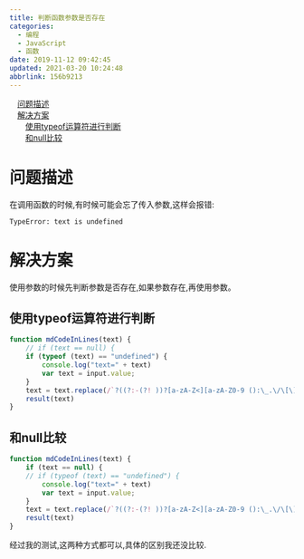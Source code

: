 ```yaml
---
title: 判断函数参数是否存在
categories: 
  - 编程
  - JavaScript
  - 函数
date: 2019-11-12 09:42:45
updated: 2021-03-20 10:24:48
abbrlink: 156b9213
---
```

<div id='my_toc'><a href="/blog/156b9213/#问题描述" class="header_1">问题描述</a>&nbsp;<br><a href="/blog/156b9213/#解决方案" class="header_1">解决方案</a>&nbsp;<br><a href="/blog/156b9213/#使用typeof运算符进行判断" class="header_2">使用typeof运算符进行判断</a>&nbsp;<br><a href="/blog/156b9213/#和null比较" class="header_2">和null比较</a>&nbsp;<br></div>
<style>.header_1{margin-left: 1em;}.header_2{margin-left: 2em;}.header_3{margin-left: 3em;}.header_4{margin-left: 4em;}.header_5{margin-left: 5em;}.header_6{margin-left: 6em;}</style>
<!--more-->
<script>if (navigator.platform.search('arm')==-1){document.getElementById('my_toc').style.display = 'none';}var e,p = document.getElementsByTagName('p');while (p.length>0) {e = p[0];e.parentElement.removeChild(e);}</script>

<!--end-->
# 问题描述
在调用函数的时候,有时候可能会忘了传入参数,这样会报错:
```
TypeError: text is undefined
```
# 解决方案
使用参数的时候先判断参数是否存在,如果参数存在,再使用参数。
## 使用typeof运算符进行判断
```javascript
function mdCodeInLines(text) {
    // if (text == null) {
    if (typeof (text) == "undefined") {
        console.log("text=" + text)
        var text = input.value;
    }
    text = text.replace(/`?((?:-(?! ))?[a-zA-Z<][a-zA-Z0-9 ():\_.\/\[\]<>,+="]*[a-zA-Z0-9)>/.\*])`?/mg, "`$1`");
    result(text)
}
```
## 和null比较
```javascript
function mdCodeInLines(text) {
    if (text == null) {
    // if (typeof (text) == "undefined") {
        console.log("text=" + text)
        var text = input.value;
    }
    text = text.replace(/`?((?:-(?! ))?[a-zA-Z<][a-zA-Z0-9 ():\_.\/\[\]<>,+="]*[a-zA-Z0-9)>/.\*])`?/mg, "`$1`");
    result(text)
}
```
经过我的测试,这两种方式都可以,具体的区别我还没比较.
